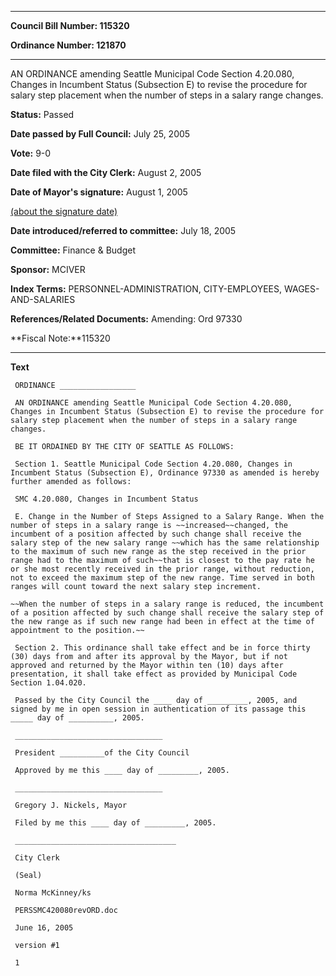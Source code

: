 

********

**Council Bill Number: 115320**
   
**Ordinance Number: 121870**
********

 AN ORDINANCE amending Seattle Municipal Code Section 4.20.080, Changes in Incumbent Status (Subsection E) to revise the procedure for salary step placement when the number of steps in a salary range changes.

**Status:** Passed
   
**Date passed by Full Council:** July 25, 2005
   
**Vote:** 9-0
   
**Date filed with the City Clerk:** August 2, 2005
   
**Date of Mayor's signature:** August 1, 2005
   
[(about the signature date)](/~public/approvaldate.htm)
   
   
   
**Date introduced/referred to committee:** July 18, 2005
   
**Committee:** Finance & Budget
   
**Sponsor:** MCIVER
   
   
**Index Terms:** PERSONNEL-ADMINISTRATION, CITY-EMPLOYEES, WAGES-AND-SALARIES

**References/Related Documents:** Amending: Ord 97330

**Fiscal Note:**115320

********

**Text**
   
```
 ORDINANCE _________________

 AN ORDINANCE amending Seattle Municipal Code Section 4.20.080, Changes in Incumbent Status (Subsection E) to revise the procedure for salary step placement when the number of steps in a salary range changes.

 BE IT ORDAINED BY THE CITY OF SEATTLE AS FOLLOWS:

 Section 1. Seattle Municipal Code Section 4.20.080, Changes in Incumbent Status (Subsection E), Ordinance 97330 as amended is hereby further amended as follows:

 SMC 4.20.080, Changes in Incumbent Status

 E. Change in the Number of Steps Assigned to a Salary Range. When the number of steps in a salary range is ~~increased~~changed, the incumbent of a position affected by such change shall receive the salary step of the new salary range ~~which has the same relationship to the maximum of such new range as the step received in the prior range had to the maximum of such~~that is closest to the pay rate he or she most recently received in the prior range, without reduction, not to exceed the maximum step of the new range. Time served in both ranges will count toward the next salary step increment.

~~When the number of steps in a salary range is reduced, the incumbent of a position affected by such change shall receive the salary step of the new range as if such new range had been in effect at the time of appointment to the position.~~

 Section 2. This ordinance shall take effect and be in force thirty (30) days from and after its approval by the Mayor, but if not approved and returned by the Mayor within ten (10) days after presentation, it shall take effect as provided by Municipal Code Section 1.04.020.

 Passed by the City Council the ____ day of _________, 2005, and signed by me in open session in authentication of its passage this _____ day of __________, 2005.

 _________________________________

 President __________of the City Council

 Approved by me this ____ day of _________, 2005.

 _________________________________

 Gregory J. Nickels, Mayor

 Filed by me this ____ day of _________, 2005.

 ____________________________________

 City Clerk

 (Seal)

 Norma McKinney/ks

 PERSSMC420080revORD.doc

 June 16, 2005

 version #1

 1

```
